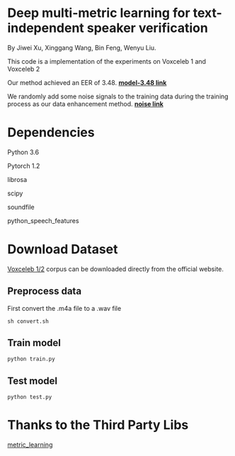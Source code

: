 Deep multi-metric learning for text-independent speaker verification
====  

By Jiwei Xu, Xinggang Wang, Bin Feng, Wenyu Liu.

This code is a implementation of the experiments on Voxceleb 1 and Voxceleb 2

Our method achieved an EER of 3.48. [**model-3.48 link**](https://share.weiyun.com/5yCYqCC)

We randomly add some noise signals to the training data during the training process as our data enhancement method. [**noise link**](http://www.openslr.org/28/)




Dependencies
====  

Python 3.6

Pytorch 1.2

librosa

scipy

soundfile

python_speech_features


Download Dataset
====  
[Voxceleb 1/2](http://blog.csdn.net/guodongxiaren) corpus can be downloaded directly from the official website.


Preprocess data
------- 

First convert the .m4a file to a .wav file

```
sh convert.sh
```


Train model
------- 

```
python train.py
```

Test model
------- 

```
python test.py
```

Thanks to the Third Party Libs
====
[metric_learning](https://github.com/tomp11/metric_learning)
